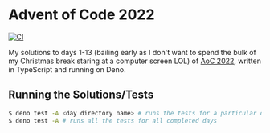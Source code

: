 # Advent of Code 2022

[![CI](https://github.com/jamesseanwright/aoc-2022-deno/actions/workflows/ci.yml/badge.svg)](https://github.com/jamesseanwright/aoc-2022-deno/actions/workflows/ci.yml)

My solutions to days 1-13 (bailing early as I don't want to spend the bulk of my
Christmas break staring at a computer screen LOL) of
[AoC 2022](https://adventofcode.com/2022), written in TypeScript and running on
Deno.

## Running the Solutions/Tests

```sh
$ deno test -A <day directory name> # runs the tests for a particular day e.g. deno test -A day01
$ deno test -A # runs all the tests for all completed days
```
